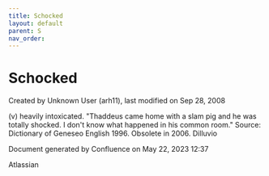 ```yaml
---
title: Schocked
layout: default
parent: S
nav_order:
---
```


# Schocked

Created by  Unknown User (arh11), last modified on Sep 28, 2008

(v) heavily intoxicated. &quot;Thaddeus came home with a slam pig and he was totally shocked. I don't know what happened in his common room.&quot; Source: Dictionary of Geneseo English 1996. Obsolete in 2006. Dilluvio

Document generated by Confluence on May 22, 2023 12:37

Atlassian
